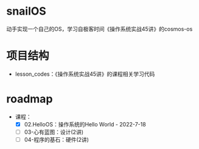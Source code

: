 # snailOS
动手实现一个自己的OS，学习自极客时间《操作系统实战45讲》的cosmos-os

# 项目结构
* lesson_codes：《操作系统实战45讲》的课程相关学习代码


# roadmap
- 课程： 
    - [x] 02.HelloOS：操作系统的Hello World - 2022-7-18
    - [ ] 03-心有蓝图：设计(2讲)
    - [ ] 04-程序的基石：硬件(2讲)